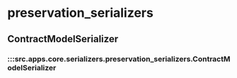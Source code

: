 # preservation_serializers

## ContractModelSerializer

### :::src.apps.core.serializers.preservation_serializers.ContractModelSerializer

